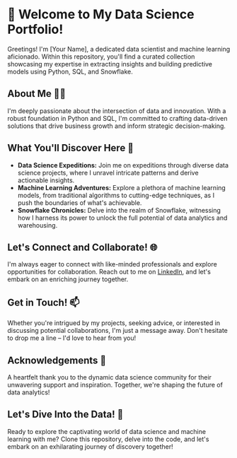 # 👋 Welcome to My Data Science Portfolio!

Greetings! I'm [Your Name], a dedicated data scientist and machine learning aficionado. Within this repository, you'll find a curated collection showcasing my expertise in extracting insights and building predictive models using Python, SQL, and Snowflake.

## About Me 🧑‍💼

I'm deeply passionate about the intersection of data and innovation. With a robust foundation in Python and SQL, I'm committed to crafting data-driven solutions that drive business growth and inform strategic decision-making.

## What You'll Discover Here 🚀

- **Data Science Expeditions:** Join me on expeditions through diverse data science projects, where I unravel intricate patterns and derive actionable insights.
- **Machine Learning Adventures:** Explore a plethora of machine learning models, from traditional algorithms to cutting-edge techniques, as I push the boundaries of what's achievable.
- **Snowflake Chronicles:** Delve into the realm of Snowflake, witnessing how I harness its power to unlock the full potential of data analytics and warehousing.

## Let's Connect and Collaborate! 🌐

I'm always eager to connect with like-minded professionals and explore opportunities for collaboration. Reach out to me on [LinkedIn](https://www.linkedin.com/in/yourusername), and let's embark on an enriching journey together.

## Get in Touch! 📫

Whether you're intrigued by my projects, seeking advice, or interested in discussing potential collaborations, I'm just a message away. Don't hesitate to drop me a line – I'd love to hear from you!

## Acknowledgements 🙏

A heartfelt thank you to the dynamic data science community for their unwavering support and inspiration. Together, we're shaping the future of data analytics!

## Let's Dive Into the Data! 🚀

Ready to explore the captivating world of data science and machine learning with me? Clone this repository, delve into the code, and let's embark on an exhilarating journey of discovery together!


<!---
Shankar-Reddy-S/Shankar-Reddy-S is a ✨ special ✨ repository because its `README.md` (this file) appears on your GitHub profile.
You can click the Preview link to take a look at your changes.
--->
